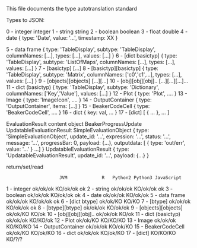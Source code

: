 This file documents the type autotranslation standard


Types to JSON:


0 - integer					integer
1 - string					string
2 - boolean					boolean
3 - float					double
4 - date					{ type: 'Date', value: '...', timestamp: XX }

5 - data frame				{ type: 'TableDisplay', subtype: 'TableDisplay', columnNames: [...], types: [...], values: [...] }
6 - [dict basictyp]			{ type: 'TableDisplay', subtype: 'ListOfMaps', columnNames: [...], types: [...], values: [...] }
7 - [basictyp]				[...]
8 - [basictyp][basictyp]	{ type: 'TableDisplay', subtype: 'Matrix', columnNames: ['c0','c1',...], types: [...], values: [...] }
9 - [objects][objects]		[...][...]
10 - [obj][obj][obj]..		[...][...][...]...
11 - dict (basictyp)		{ type: 'TableDisplay', subtype: 'Dictionary', columnNames: ['Key','Value'], values: [...] }
12 - Plot					{ type: 'Plot', .... }
13 - Image					{ type: 'ImageIcon', .... }
14 - OutputContainer			{ type: 'OutputContainer', items: [...] }
15 - BeakerCodeCell			{ type: 'BeakerCodeCell', .... }
16 - dict					{ key: val, ... }
17 - [dict]					[ { ... }, ... ]



EvaluationResult		content object
BeakerProgressUpdate
UpdatableEvaluationResult
SimpleEvaluationObject	{ type: 'SimpleEvaluationObject', update_id: '...', expression: '...', status: '...', message: '...', progressBar: 0, payload: {...}, outputdata: [ { type: 'out/err', value: '...' } ...] }
UpdatableEvaluationResult	{ type: 'UpdatableEvaluationResult', update_id: '...', payload: {...} }


return/set/read


						JVM				R	Python2	Python3	JavaScript
1 - integer				ok/ok/ok	KO/ok/ok		ok
2 - string				ok/ok/ok	KO/ok/ok		ok
3 - boolean				ok/ok/ok	KO/ok/ok		ok
4 - date				ok/ok/ok	KO/ok/ok
5 - data frame			ok/ok/ok	KO/ok/ok		ok
6 - [dict btype]		ok/ok/KO	KO/KO
7 - [btype]				ok/ok/ok	KO/ok/ok		ok
8 - [btype][btype]		ok/ok/ok	KO/ok/ok
9 - [objects][objects]	ok/ok/KO	KO/ok
10 - [obj][obj][obj]..	ok/ok/ok	KO/ok
11 - dict (basictyp)	ok/ok/ok	KO/KO/ok
12 - Plot				ok/ok/KO	KO/KO/KO
13 - Image				ok/ok/ok	KO/KO/KO
14 - OutputContainer	ok/ok/ok	KO/ok/KO
15 - BeakerCodeCell		ok/ok/KO	KO/ok/KO
16 - dict				ok/ok/ok	KO/ok/KO
17 - [dict]				KO/KO/KO	KO/?/?


